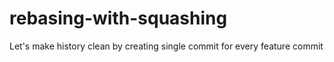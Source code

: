 # rebasing-with-squashing
Let's make history clean by creating single commit for every feature commit

